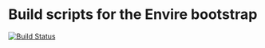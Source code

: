 # Build scripts for the Envire bootstrap
[![Build Status](https://travis-ci.org/jhidalgocarrio/build-envire.svg?branch=master)](https://travis-ci.org/jhidalgocarrio/build-envire)

